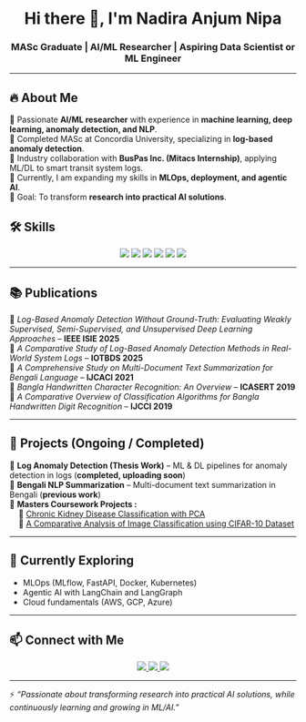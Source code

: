 
<h1 align="center"> Hi there 👋, I'm Nadira Anjum Nipa </h1>
<h3 align="center"> MASc Graduate | AI/ML Researcher | Aspiring Data Scientist or ML Engineer </h3>

---

## 🔥 About Me  
🌟 Passionate **AI/ML researcher** with experience in **machine learning, deep learning, anomaly detection, and NLP**.  
📖 Completed MASc at Concordia University, specializing in **log-based anomaly detection**.  
💼 Industry collaboration with **BusPas Inc. (Mitacs Internship)**, applying ML/DL to smart transit system logs.  
📡 Currently, I am expanding my skills in **MLOps, deployment, and agentic AI**.  
🎯 Goal: To transform **research into practical AI solutions**.  

## 🛠️ Skills  

<p align="center">
  <!-- Programming -->
  <img src="https://img.shields.io/badge/Python-3776AB?style=for-the-badge&logo=python&logoColor=white" />
  <img src="https://img.shields.io/badge/C++-00599C?style=for-the-badge&logo=c%2B%2B&logoColor=white" />
  <img src="https://img.shields.io/badge/Java-ED8B00?style=for-the-badge&logo=java&logoColor=white" />

  <!-- ML/AI -->
  <img src="https://img.shields.io/badge/TensorFlow-FF6F00?style=for-the-badge&logo=tensorflow&logoColor=white" />
  <img src="https://img.shields.io/badge/PyTorch-EE4C2C?style=for-the-badge&logo=pytorch&logoColor=white" />
  <img src="https://img.shields.io/badge/scikit--learn-F7931E?style=for-the-badge&logo=scikit-learn&logoColor=white" />
</p>

---

## 📚 Publications  
📌 *Log-Based Anomaly Detection Without Ground-Truth: Evaluating Weakly Supervised, Semi-Supervised, and Unsupervised Deep Learning Approaches* – **IEEE ISIE 2025**  
📌 *A Comparative Study of Log-Based Anomaly Detection Methods in Real-World System Logs* – **IOTBDS 2025**    
📌 *A Comprehensive Study on Multi-Document Text Summarization for Bengali Language* – **IJCACI 2021**  
📌 *Bangla Handwritten Character Recognition: An Overview* – **ICASERT 2019**  
📌 *A Comparative Overview of Classification Algorithms for Bangla Handwritten Digit Recognition* – **IJCCI 2019** 

---

## 🚀 Projects (Ongoing / Completed) 

🔹 **Log Anomaly Detection (Thesis Work)** – ML & DL pipelines for anomaly detection in logs (**completed, uploading soon**)    
🔹 **Bengali NLP Summarization** – Multi-document text summarization in Bengali (**previous work**)  
🔹 **Masters Coursework Projects :**  
&nbsp;&nbsp;&nbsp;&nbsp;🔸 [Chronic Kidney Disease Classification with PCA](https://github.com/NadiraNipa/INSE6220-Project)  
&nbsp;&nbsp;&nbsp;&nbsp;🔸 [A Comparative Analysis of Image Classification using CIFAR-10 Dataset](https://github.com/NadiraNipa/AI_Project_G22)  


---

## 🌱 Currently Exploring  

- MLOps (MLflow, FastAPI, Docker, Kubernetes)  
- Agentic AI with LangChain and LangGraph  
- Cloud fundamentals (AWS, GCP, Azure)  

---


## 📫 Connect with Me  

<p align="center">
  <a href="https://www.linkedin.com/in/nadiranipa/">
    <img src="https://img.shields.io/badge/LinkedIn-0077B5?style=for-the-badge&logo=linkedin&logoColor=white" />
  </a>
  <a href="mailto:nadira.nipa@gmail.com">
    <img src="https://img.shields.io/badge/Email-D14836?style=for-the-badge&logo=gmail&logoColor=white" />
  </a>
  <a href="https://scholar.google.ca/citations?user=r1vXPLsAAAAJ&hl=en">
    <img src="https://img.shields.io/badge/Google%20Scholar-4285F4?style=for-the-badge&logo=google-scholar&logoColor=white" />
  </a>
</p>

---

⚡ *“Passionate about transforming research into practical AI solutions, while continuously learning and growing in ML/AI.”*  
